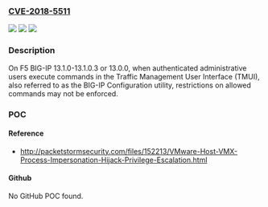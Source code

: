 ### [CVE-2018-5511](https://cve.mitre.org/cgi-bin/cvename.cgi?name=CVE-2018-5511)
![](https://img.shields.io/static/v1?label=Product&message=BIG-IP%20(LTM%2C%20AAM%2C%20AFM%2C%20Analytics%2C%20APM%2C%20ASM%2C%20DNS%2C%20Edge%20Gateway%2C%20GTM%2C%20Link%20Controller%2C%20PEM%2C%20WebAccelerator%2C%20WebSafe)&color=blue)
![](https://img.shields.io/static/v1?label=Version&message=n%2Fa&color=blue)
![](https://img.shields.io/static/v1?label=Vulnerability&message=Privilege%20escalation&color=brighgreen)

### Description

On F5 BIG-IP 13.1.0-13.1.0.3 or 13.0.0, when authenticated administrative users execute commands in the Traffic Management User Interface (TMUI), also referred to as the BIG-IP Configuration utility, restrictions on allowed commands may not be enforced.

### POC

#### Reference
- http://packetstormsecurity.com/files/152213/VMware-Host-VMX-Process-Impersonation-Hijack-Privilege-Escalation.html

#### Github
No GitHub POC found.

